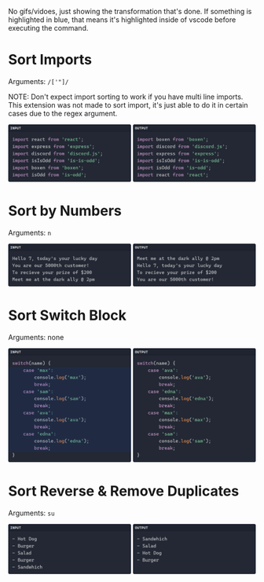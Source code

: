 No gifs/vidoes, just showing the transformation that's done. If something is highlighted
in blue, that means it's highlighted inside of vscode before executing the command.

# Sort Imports

Arguments: `/['"]/`

NOTE: Don't expect import sorting to work if you have multi line imports.
This extension was not made to sort import, it's just able to do it in certain
cases due to the regex argument.

![sort imports](assets/previews/sort-imports-normal.png)

# Sort by Numbers

Arguments: `n`

![sort by numbers](assets/previews/number-normal.png)

# Sort Switch Block

Arguments: none

![sort switch block](assets/previews/switch-case-normal.png)

# Sort Reverse & Remove Duplicates

Arguments: `su`

![sort reverse & remove duplicates](assets/previews/unique-reverse.png)
